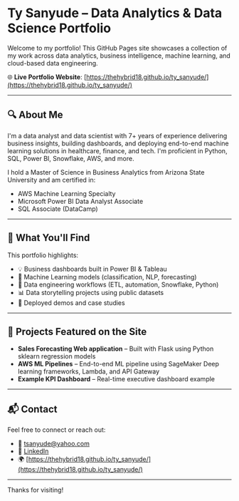 # Ty Sanyude – Data Analytics & Data Science Portfolio

Welcome to my portfolio! This GitHub Pages site showcases a collection of my work across data analytics, business intelligence, machine learning, and cloud-based data engineering.

🌐 **Live Portfolio Website**: [https://thehybrid18.github.io/ty_sanyude/](https://thehybrid18.github.io/ty_sanyude/)

---

## 🔍 About Me

I'm a data analyst and data scientist with 7+ years of experience delivering business insights, building dashboards, and deploying end-to-end machine learning solutions in healthcare, finance, and tech. I'm proficient in Python, SQL, Power BI, Snowflake, AWS, and more.

I hold a Master of Science in Business Analytics from Arizona State University and am certified in:
- AWS Machine Learning Specialty
- Microsoft Power BI Data Analyst Associate
- SQL Associate (DataCamp)

---

## 📂 What You'll Find

This portfolio highlights:
- 💡 Business dashboards built in Power BI & Tableau
- 🧠 Machine Learning models (classification, NLP, forecasting)
- 🧰 Data engineering workflows (ETL, automation, Snowflake, Python)
- 📊 Data storytelling projects using public datasets
- 🔗 Deployed demos and case studies

---

## 🚀 Projects Featured on the Site

- **Sales Forecasting Web application** – Built with Flask using Python sklearn regression models
- **AWS ML Pipelines** – End-to-end ML pipeline using SageMaker Deep learning frameworks, Lambda, and API Gateway
- **Example KPI Dashboard** – Real-time executive dashboard example

---

## 📬 Contact

Feel free to connect or reach out:

- 📧 tsanyude@yahoo.com  
- 💼 [LinkedIn](https://www.linkedin.com/in/tsanyude/)  
- 🌍 [https://thehybrid18.github.io/ty_sanyude/](https://thehybrid18.github.io/ty_sanyude/)

---

Thanks for visiting!
